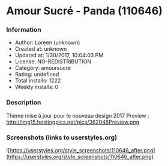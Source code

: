# Amour Sucré - Panda (110646)

### Information
- Author: Loreen (unknown)
- Created at: unknown
- Updated at: 1/30/2017, 10:04:03 PM
- License: NO-REDISTRIBUTION
- Category: amoursucre
- Rating: undefined
- Total installs: 1222
- Weekly installs: 0


### Description
Thème mise à jour pour le nouveau design 2017
Preview : http://img15.hostingpics.net/pics/362046Preview.png


### Screenshots (links to userstyles.org)
![https://userstyles.org/style_screenshots/110646_after.png](https://userstyles.org/style_screenshots/110646_after.png)


